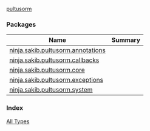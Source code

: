 [pultusorm](.)

### Packages

| Name | Summary |
|---|---|
| [ninja.sakib.pultusorm.annotations](ninja.sakib.pultusorm.annotations/index.md) |  |
| [ninja.sakib.pultusorm.callbacks](ninja.sakib.pultusorm.callbacks/index.md) |  |
| [ninja.sakib.pultusorm.core](ninja.sakib.pultusorm.core/index.md) |  |
| [ninja.sakib.pultusorm.exceptions](ninja.sakib.pultusorm.exceptions/index.md) |  |
| [ninja.sakib.pultusorm.system](ninja.sakib.pultusorm.system/index.md) |  |

### Index

[All Types](alltypes/index.md)